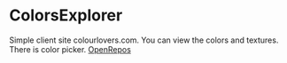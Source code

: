 # ColorsExplorer
Simple client site colourlovers.com. You can view the colors and textures. There is color picker. 
<a href="https://openrepos.net/content/nemishkor/colors-explorer">OpenRepos</a>
